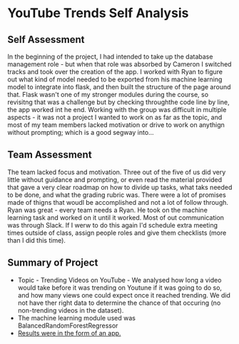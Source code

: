 # YouTube Trends Self Analysis

## Self Assessment
In the beginning of the project, I had intended to take up the database management role - but when that role was absorbed 
by Cameron I switched tracks and took over the creation of the app. I worked with Ryan to figure out what kind of model 
needed to be exported from his machine learning model to integrate into flask, and then built the structure of the page around that. 
Flask wasn't one of my stronger modules during the course, so revisitng that was a challenge but by checking throughthe code line 
by line, the app worked int he end.
Working with the group was difficult in multiple aspects - it was not a project I wanted to work on as far as the topic, and most of 
my team members lacked motivation or drive to work on anythign without prompting; which is a good segway into...

## Team Assessment
The team lacked focus and motivation. Three out of the five of us did very little without guidance and prompting, or even read 
the material provided that gave a very clear roadmap on how to divide up tasks, what taks needed to be done, and what the grading rubric was. 
There were a lot of promises made of thigns that woudl be accomplished and not a lot of follow through. Ryan was great - every 
team needs a Ryan. He took on the machine learning task and worked on it until it worked. 
Most of out communication was through Slack. If I werw to do this again I'd schedule extra meeting times outside of class, assign people 
roles and give them checklists (more than I did this time).

## Summary of Project
 - Topic - Trending Videos on YouTube - We analysed how long a video would take before it was trending on Youtune if it was going to 
 do so, and how many views one could expect once it reached trending. We did not have ther right data to determine the chance of that 
 occuring (no non-trending videos in the dataset).
 - The machine learning module used was BalancedRandomForestRegressor 
 - [Results were in the form of an app.](https://trendingpickles.herokuapp.com/)
